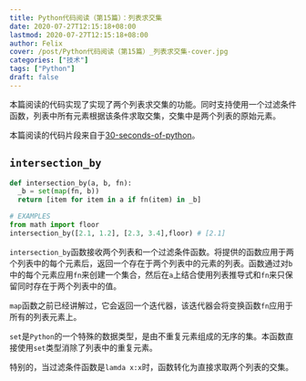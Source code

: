 ```yaml
---
title: Python代码阅读（第15篇）：列表求交集
date: 2020-07-27T12:15:18+08:00
lastmod: 2020-07-27T12:15:18+08:00
author: Felix
cover: /post/Python代码阅读（第15篇）_列表求交集-cover.jpg
categories: ["技术"]
tags: ["Python"]
draft: false
---
```


本篇阅读的代码实现了实现了两个列表求交集的功能。同时支持使用一个过滤条件函数，列表中所有元素根据该条件求取交集，交集中是两个列表的原始元素。

本篇阅读的代码片段来自于[30-seconds-of-python](https://github.com/30-seconds/30-seconds-of-python)。

<!--more-->

## `intersection_by`

```python
def intersection_by(a, b, fn):
  _b = set(map(fn, b))
  return [item for item in a if fn(item) in _b]

# EXAMPLES
from math import floor
intersection_by([2.1, 1.2], [2.3, 3.4],floor) # [2.1]
```

`intersection_by`函数接收两个列表和一个过滤条件函数。将提供的函数应用于两个列表中的每个元素后，返回一个存在于两个列表中的元素的列表。函数通过对`b`中的每个元素应用`fn`来创建一个集合，然后在`a`上结合使用列表推导式和`fn`来只保留同时存在于两个列表中的值。

`map`函数之前已经讲解过，它会返回一个迭代器，该迭代器会将变换函数`fn`应用于所有的列表元素上。

`set`是`Python`的一个特殊的数据类型，是由不重复元素组成的无序的集。本函数直接使用`set`类型消除了列表中的重复元素。

特别的，当过滤条件函数是`lamda x:x`时，函数转化为直接求取两个列表的交集。
